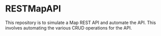 # RESTMapAPI

This repository is to simulate a Map REST API and automate the API.
This involves automating the various CRUD operations for the API.
